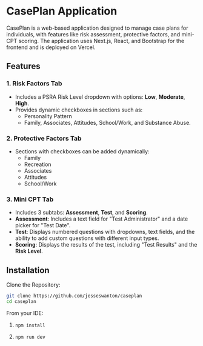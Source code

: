 # CasePlan Application

CasePlan is a web-based application designed to manage case plans for individuals, with features like risk assessment, protective factors, and mini-CPT scoring. The application uses Next.js, React, and Bootstrap for the frontend and is deployed on Vercel.

## Features

### 1. Risk Factors Tab
- Includes a PSRA Risk Level dropdown with options: **Low**, **Moderate**, **High**.
- Provides dynamic checkboxes in sections such as:
  - Personality Pattern
  - Family, Associates, Attitudes, School/Work, and Substance Abuse.
  
### 2. Protective Factors Tab
- Sections with checkboxes can be added dynamically:
  - Family
  - Recreation
  - Associates
  - Attitudes
  - School/Work
  
### 3. Mini CPT Tab
- Includes 3 subtabs: **Assessment**, **Test**, and **Scoring**.
- **Assessment**: Includes a text field for "Test Administrator" and a date picker for "Test Date".
- **Test**: Displays numbered questions with dropdowns, text fields, and the ability to add custom questions with different input types.
- **Scoring**: Displays the results of the test, including "Test Results" and the **Risk Level**.

## Installation

Clone the Repository:
```bash
git clone https://github.com/jesseswanton/caseplan
cd caseplan
```

From your IDE:
1. ```npm install```

2. ```npm run dev```